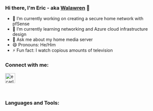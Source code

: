 ### Hi there, I'm Eric - aka [Walawren](https://github.com/Walawren) 👋

- 🔭 I’m currently working on creating a secure home network with pfSense
- 🌱 I’m currently learning networking and Azure cloud infrastructure design
- 💬 Ask me about my home media server
- 😄 Pronouns: He/Him
- ⚡ Fun fact: I watch copious amounts of television

### Connect with me:
[<img height="32" width="32" alt="ecarlson94 | LinkedIn" src="https://cdn.jsdelivr.net/npm/simple-icons@v3/icons/linkedin.svg" />][linkedin]

<br />

### Languages and Tools:

[linkedin]: https://www.linkedin.com/in/michael-carlson-41899588
<!--
**ecarlson94/ecarlson94** is a ✨ _special_ ✨ repository because its `README.md` (this file) appears on your GitHub profile.

-->

